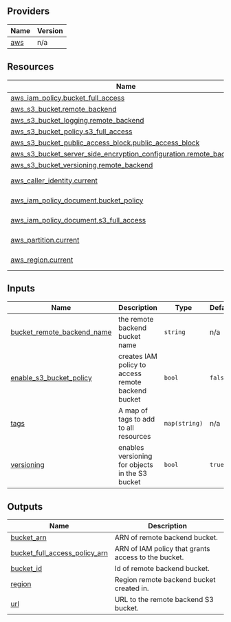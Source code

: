 <!-- BEGIN_TF_DOCS -->

## Providers

| Name | Version |
|------|---------|
| <a name="provider_aws"></a> [aws](#provider\_aws) | n/a |

## Resources

| Name | Type |
|------|------|
| [aws_iam_policy.bucket_full_access](https://registry.terraform.io/providers/hashicorp/aws/latest/docs/resources/iam_policy) | resource |
| [aws_s3_bucket.remote_backend](https://registry.terraform.io/providers/hashicorp/aws/latest/docs/resources/s3_bucket) | resource |
| [aws_s3_bucket_logging.remote_backend](https://registry.terraform.io/providers/hashicorp/aws/latest/docs/resources/s3_bucket_logging) | resource |
| [aws_s3_bucket_policy.s3_full_access](https://registry.terraform.io/providers/hashicorp/aws/latest/docs/resources/s3_bucket_policy) | resource |
| [aws_s3_bucket_public_access_block.public_access_block](https://registry.terraform.io/providers/hashicorp/aws/latest/docs/resources/s3_bucket_public_access_block) | resource |
| [aws_s3_bucket_server_side_encryption_configuration.remote_backend](https://registry.terraform.io/providers/hashicorp/aws/latest/docs/resources/s3_bucket_server_side_encryption_configuration) | resource |
| [aws_s3_bucket_versioning.remote_backend](https://registry.terraform.io/providers/hashicorp/aws/latest/docs/resources/s3_bucket_versioning) | resource |
| [aws_caller_identity.current](https://registry.terraform.io/providers/hashicorp/aws/latest/docs/data-sources/caller_identity) | data source |
| [aws_iam_policy_document.bucket_policy](https://registry.terraform.io/providers/hashicorp/aws/latest/docs/data-sources/iam_policy_document) | data source |
| [aws_iam_policy_document.s3_full_access](https://registry.terraform.io/providers/hashicorp/aws/latest/docs/data-sources/iam_policy_document) | data source |
| [aws_partition.current](https://registry.terraform.io/providers/hashicorp/aws/latest/docs/data-sources/partition) | data source |
| [aws_region.current](https://registry.terraform.io/providers/hashicorp/aws/latest/docs/data-sources/region) | data source |

## Inputs

| Name | Description | Type | Default | Required |
|------|-------------|------|---------|:--------:|
| <a name="input_bucket_remote_backend_name"></a> [bucket\_remote\_backend\_name](#input\_bucket\_remote\_backend\_name) | the remote backend bucket name | `string` | n/a | yes |
| <a name="input_enable_s3_bucket_policy"></a> [enable\_s3\_bucket\_policy](#input\_enable\_s3\_bucket\_policy) | creates IAM policy to access remote backend bucket | `bool` | `false` | no |
| <a name="input_tags"></a> [tags](#input\_tags) | A map of tags to add to all resources | `map(string)` | n/a | yes |
| <a name="input_versioning"></a> [versioning](#input\_versioning) | enables versioning for objects in the S3 bucket | `bool` | `true` | no |

## Outputs

| Name | Description |
|------|-------------|
| <a name="output_bucket_arn"></a> [bucket\_arn](#output\_bucket\_arn) | ARN of remote backend bucket. |
| <a name="output_bucket_full_access_policy_arn"></a> [bucket\_full\_access\_policy\_arn](#output\_bucket\_full\_access\_policy\_arn) | ARN of IAM policy that grants access to the bucket. |
| <a name="output_bucket_id"></a> [bucket\_id](#output\_bucket\_id) | Id of remote backend bucket. |
| <a name="output_region"></a> [region](#output\_region) | Region remote backend bucket created in. |
| <a name="output_url"></a> [url](#output\_url) | URL to the remote backend S3 bucket. |
<!-- END_TF_DOCS -->